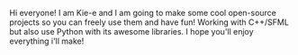 Hi everyone! I am Kie-e and I am going to make some cool open-source projects so you can freely use them and have fun!
Working with C++/SFML but also use Python with its awesome libraries.
I hope you'll enjoy everything i'll make!
